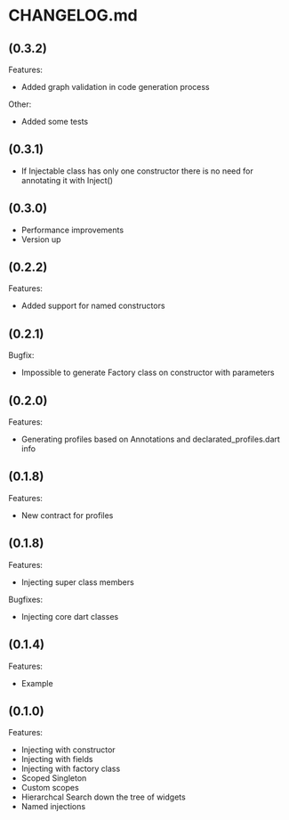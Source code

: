 # CHANGELOG.md

## (0.3.2)

Features:
  - Added graph validation in code generation process

Other:
  - Added some tests

## (0.3.1)

  - If Injectable class has only one constructor there is no need for annotating it with Inject()

## (0.3.0)

  - Performance improvements
  - Version up

## (0.2.2)

Features:

  - Added support for named constructors

## (0.2.1)

Bugfix:

  - Impossible to generate Factory class on constructor with parameters

## (0.2.0)

Features:

  - Generating profiles based on Annotations and declarated_profiles.dart info

## (0.1.8)

Features:

  - New contract for profiles

## (0.1.8)

Features:

  - Injecting super class members

Bugfixes:

  - Injecting core dart classes

## (0.1.4)

Features:

  - Example

## (0.1.0)

Features:

  - Injecting with constructor
  - Injecting with fields
  - Injecting with factory class
  - Scoped Singleton
  - Custom scopes
  - Hierarchcal Search down the tree of widgets
  - Named injections